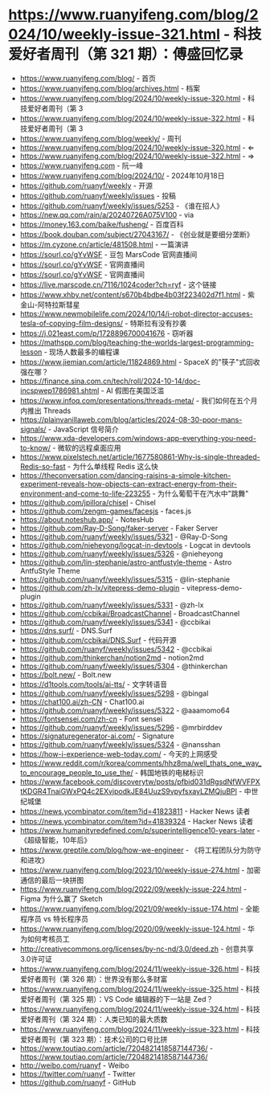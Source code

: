 # https://www.ruanyifeng.com/blog/2024/10/weekly-issue-321.html - 科技爱好者周刊（第 321 期）：傅盛回忆录

- https://www.ruanyifeng.com/blog/ - 首页
- https://www.ruanyifeng.com/blog/archives.html - 档案
- https://www.ruanyifeng.com/blog/2024/10/weekly-issue-320.html - 科技爱好者周刊（第 3
- https://www.ruanyifeng.com/blog/2024/10/weekly-issue-322.html - 科技爱好者周刊（第 3
- https://www.ruanyifeng.com/blog/weekly/ - 周刊
- https://www.ruanyifeng.com/blog/2024/10/weekly-issue-320.html - ⇐
- https://www.ruanyifeng.com/blog/2024/10/weekly-issue-322.html - ⇒
- https://www.ruanyifeng.com - 阮一峰
- https://www.ruanyifeng.com/blog/2024/10/ - 2024年10月18日
- https://github.com/ruanyf/weekly - 开源
- https://github.com/ruanyf/weekly/issues - 投稿
- https://github.com/ruanyf/weekly/issues/5253 - 《谁在招人》
- https://new.qq.com/rain/a/20240726A075V100 - via
- https://money.163.com/baike/fusheng/ - 百度百科
- https://book.douban.com/subject/27043167/ - 《创业就是要细分垄断》
- https://m.cyzone.cn/article/481508.html - 一篇演讲
- https://sourl.co/gYvWSF - 豆包 MarsCode 官网直播间
- https://sourl.co/gYvWSF - 官网直播间
- https://sourl.co/gYvWSF - 官网直播间
- https://live.marscode.cn/7116/1024coder?ch=ryf - 这个链接
- https://www.xhby.net/content/s670b4bdbe4b03f223402d7f1.html - 紫金山-阿特拉斯彗星
- https://www.newmobilelife.com/2024/10/14/i-robot-director-accuses-tesla-of-copying-film-designs/ - 特斯拉有没有抄袭
- https://j.021east.com/p/1728896700041676 - 窃听器
- https://mathspp.com/blog/teaching-the-worlds-largest-programming-lesson - 现场人数最多的编程课
- https://www.jiemian.com/article/11824869.html - SpaceX 的"筷子"式回收强在哪？
- https://finance.sina.com.cn/tech/roll/2024-10-14/doc-incspwep1786981.shtml - AI 假图在美国泛滥
- https://www.infoq.com/presentations/threads-meta/ - 我们如何在五个月内推出 Threads
- https://plainvanillaweb.com/blog/articles/2024-08-30-poor-mans-signals/ - JavaScript 信号简介
- https://www.xda-developers.com/windows-app-everything-you-need-to-know/ - 微软的远程桌面应用
- https://www.pixelstech.net/article/1677580861-Why-is-single-threaded-Redis-so-fast - 为什么单线程 Redis 这么快
- https://theconversation.com/dancing-raisins-a-simple-kitchen-experiment-reveals-how-objects-can-extract-energy-from-their-environment-and-come-to-life-223255 - 为什么葡萄干在汽水中"跳舞"
- https://github.com/jpillora/chisel - Chisel
- https://github.com/zengm-games/facesjs - faces.js
- https://about.noteshub.app/ - NotesHub
- https://github.com/Ray-D-Song/faker-server - Faker Server
- https://github.com/ruanyf/weekly/issues/5321 - @Ray-D-Song
- https://github.com/nieheyong/logcat-in-devtools - Logcat in devtools
- https://github.com/ruanyf/weekly/issues/5326 - @nieheyong
- https://github.com/lin-stephanie/astro-antfustyle-theme - Astro AntfuStyle Theme
- https://github.com/ruanyf/weekly/issues/5315 - @lin-stephanie
- https://github.com/zh-lx/vitepress-demo-plugin - vitepress-demo-plugin
- https://github.com/ruanyf/weekly/issues/5331 - @zh-lx
- https://github.com/ccbikai/BroadcastChannel - BroadcastChannel
- https://github.com/ruanyf/weekly/issues/5341 - @ccbikai
- https://dns.surf/ - DNS.Surf
- https://github.com/ccbikai/DNS.Surf - 代码开源
- https://github.com/ruanyf/weekly/issues/5342 - @ccbikai
- https://github.com/thinkerchan/notion2md - notion2md
- https://github.com/ruanyf/weekly/issues/5304 - @thinkerchan
- https://bolt.new/ - Bolt.new
- https://d1tools.com/tools/ai-tts/ - 文字转语音
- https://github.com/ruanyf/weekly/issues/5298 - @bingal
- https://chat100.ai/zh-CN - Chat100.ai
- https://github.com/ruanyf/weekly/issues/5322 - @aaamomo64
- https://fontsensei.com/zh-cn - Font sensei
- https://github.com/ruanyf/weekly/issues/5296 - @mrbirddev
- https://signaturegenerator-ai.com/ - Signature
- https://github.com/ruanyf/weekly/issues/5324 - @nansshan
- https://how-i-experience-web-today.com/ - 今天的上网感受
- https://www.reddit.com/r/korea/comments/hhz8ma/well_thats_one_way_to_encourage_people_to_use_the/ - 韩国地铁的电梯标识
- https://www.facebook.com/discoverytw/posts/pfbid031dRgsdNfWVFPXtKDGR4TnaiGWxPQ4c2EXvjpodkJE84UuzS9vpyfsxayLZMQjuBPl - 中世纪城堡
- https://news.ycombinator.com/item?id=41823811 - Hacker News 读者
- https://news.ycombinator.com/item?id=41839324 - Hacker News 读者
- https://www.humanityredefined.com/p/superintelligence10-years-later - 《超级智能，10年后》
- https://www.greptile.com/blog/how-we-engineer - 《将工程团队分为防守和进攻》
- https://www.ruanyifeng.com/blog/2023/10/weekly-issue-274.html - 加密通信的最后一块拼图
- https://www.ruanyifeng.com/blog/2022/09/weekly-issue-224.html - Figma 为什么赢了 Sketch
- https://www.ruanyifeng.com/blog/2021/09/weekly-issue-174.html - 全能程序员 vs 特长程序员
- https://www.ruanyifeng.com/blog/2020/09/weekly-issue-124.html - 华为如何考核员工
- http://creativecommons.org/licenses/by-nc-nd/3.0/deed.zh - 创意共享3.0许可证
- https://www.ruanyifeng.com/blog/2024/11/weekly-issue-326.html - 科技爱好者周刊（第 326 期）：世界没有那么多财富
- https://www.ruanyifeng.com/blog/2024/11/weekly-issue-325.html - 科技爱好者周刊（第 325 期）：VS Code 编辑器的下一站是 Zed？
- https://www.ruanyifeng.com/blog/2024/11/weekly-issue-324.html - 科技爱好者周刊（第 324 期）：人类已知的最大质数
- https://www.ruanyifeng.com/blog/2024/11/weekly-issue-323.html - 科技爱好者周刊（第 323 期）：技术公司的口号比拼
- https://www.toutiao.com/article/7204821418587144736/ - https://www.toutiao.com/article/7204821418587144736/
- http://weibo.com/ruanyf - Weibo
- https://twitter.com/ruanyf - Twitter
- https://github.com/ruanyf - GitHub